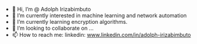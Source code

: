- 👋 Hi, I’m @ Adolph Irizabimbuto
- 👀 I’m currently interested in machine learning and network automation
- 🌱 I’m currently learning encryption algorithms.
- 💞️ I’m looking to collaborate on ...
- 📫 How to reach me:
  linkedin: www.linkedin.com/in/adolph-irizabimbuto
<!---
azulaZen/azulaZen is a ✨ special ✨ repository because its `README.md` (this file) appears on your GitHub profile.
You can click the Preview link to take a look at your changes.
--->

